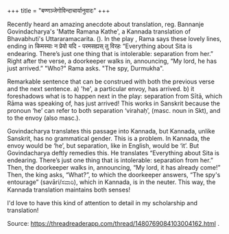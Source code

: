 +++
title = "बण्णञ्जेगोविन्दाचार्यानुवादः"
+++

Recently heard an amazing anecdote about translation, reg. Bannanje Govindacharya's 'Matte Ramana Kathe', a Kannada translation of Bhavabhuti's Uttararamacarita. (). In the play , Rama says these lovely lines, ending in किमस्याः न प्रेयो यदि - परमसह्यस् तु विरहः “Everything about Sita is endearing. There’s just one thing that is intolerable: separation from her.” Right after the verse, a doorkeeper walks in, announcing, “My lord, he has just arrived.” "Who?" Rama asks. "The spy, Durmukha". 

Remarkable sentence that can be construed with both the previous verse and the next sentence. a) 'he', a particular envoy, has arrived. b) it foreshadows what is to happen next in the play: separation from Sītā, which Rāma was speaking of, has just arrived! This works in Sanskrit because the pronoun ‘he’ can refer to both separation ‘virahaḥ’, (masc. noun in Skt), and to the envoy (also masc.). 

Govindacharya translates this passage into Kannada, but Kannada, unlike Sanskrit, has no grammatical gender. This is a problem. In Kannada, the envoy would be ‘he’, but separation, like in English, would be ‘it’. But Govindacharya deftly remedies this. He translates “Everything about Sita is endearing. There’s just one thing that is intolerable: separation from her.” Then, the doorkeeper walks in, announcing, “My lord, it has already come!” Then, the king asks, “What?”, to which the doorkeeper answers, “The spy's entourage” (savāri/ಸವಾರಿ), which in Kannada, is in the neuter. This way, the Kannada translation maintains both senses! 

I'd love to have this kind of attention to detail in my scholarship and translation!

Source: https://threadreaderapp.com/thread/1480769084103004162.html .
